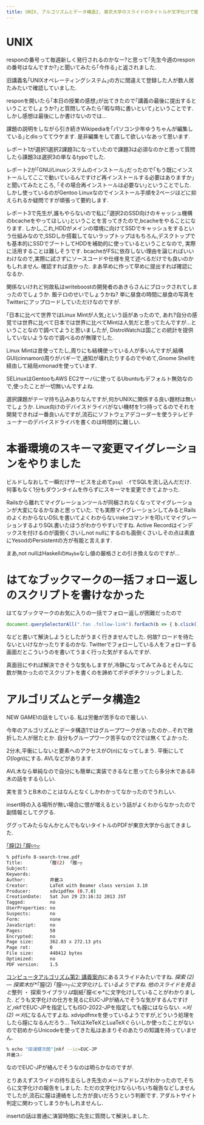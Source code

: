 ```yaml
---
title: UNIX, アルゴリズムとデータ構造2, 東京大学のスライドのタイトルが文字化けで膣になっていました
---
```


# UNIX

responの番号って毎週新しく発行されるのかなー?と思って｢先生今週のresponの番号はなんですか?｣と聞いてみたら｢今作る｣と返されました.

旧講義名｢UNIXオペレーティングシステム｣の方に間違えて登録した人が数人居たみたいで確認していました.

responを開いたら｢本日の授業の感想｣が出てきたので｢講義の最後に提出するということでしょうか?｣と質問してみたら｢暇な時に書いといて｣ということです.
しかし感想は最後にしか書けないのでは…

課題の説明をしながら引き続きWikipediaを｢パソコン少年ゆうちゃんが編集している｣とdisっててウケます.
是非編集をして直して欲しいなあって思います.

レポート1が選択1選択2課題3になっていたので課題3は必須なのかと思って質問したら課題3は選択3の単なるtypoでした.

レポート2が｢GNU/Linuxシステムのインストール｣だったので｢もう既にインストールしてここで動いているんですけど再インストールする必要はありますか｣と聞いてみたところ,
｢その場合再インストールは必要ない｣ということでした.
しかし使っているのがGentoo Linuxなのでインストール手順を2ページほどに抑えられるか疑問ですが頑張って要約します.

レポート3で先生が,誰もやらないので私に｢選択2のSSD向けのキャッシュ機構のbcacheをやってほしい｣ということを言ってきたので,bcacheをやることになります.
しかし,これ,HDDがメインの環境に向けてSSDでキャッシュをするという仕組みなので,SSDしか搭載してないラップトップはもちろん,デスクトップでも基本的にSSDでブートしてHDDを補助的に使っているということなので,
実際に活用することは難しそうです.
bcacheがFSに依存しない理由を論じればいいわけなので,実際に試さずにソースコードや仕様を見て述べるだけでも良いのかもしれません.
確認すれば良かった.
まあ早めに作って早めに提出すれば確認になるか.

関係ないけれど何故私はwriteboostの開発者のあきらさんにブロックされてしまったのでしょうか.
飯テロのせいでしょうかね?
単に昼食の時間に昼食の写真をTwitterにアップロードしていただけなのですが.

｢日本に比べて世界ではLinux Mintが人気｣という話があったので,
あれ?自分の感覚では世界に比べて日本では世界に比べてMintは人気だと思ってたんですが…ということなので調べてようと思いましたが,
DistroWatchは国ごとの統計を提供していないようなので調べるのが無理でした.

Linux Mintは昔使ってたし,周りにも結構使っている人が多いんですが,結構GUI(cinnamon)周りがバギーで,通知が壊れたりするのでやめて,Gnome Shellを経由して結局xmonadを使っています.

SELinuxはGentooもAWS EC2サーバに使ってるUbuntuもデフォルト無効なので,使ったことが一切無いんですよね.

選択課題がテーマ持ち込みありなんですが,何かUNIXに関係する良い題材は無いでしょうか.
Linux向けのデバイスドライバがない機材を1つ持ってるのでそれを開発できれば一番良いんですが,流石にソフトウェアデコーダーを使うテレビチューナーのデバイスドライバを書くのは時間的に難しい.

# 本番環境のスキーマ変更マイグレーションをやりました

ビルドしなおして一瞬だけサービスを止めて`psql -f`でSQLを流し込んだだけ.
何事もなく1分もダウンタイムを作らずにスキーマを変更できてよかった.

Railsから離れてマイグレーションツールが同梱されなくなってマイグレーションが大変になるかなあと思っていた.
でも実際マイグレーションしてみるとRailsのよくわからないDSLを書いてよくわからないrakeコマンドを叩いてマイグレーションするよりSQL書いたほうがわかりやすいですね.
Active Recordはインデックスを付けるのが面倒くさいしnot nullにするのも面倒くさいしその点は素直にYesodのPersistentの方が有能と言えます.

まあ,not nullはHaskellの`Maybe`なし値の厳格さとの引き換えなのですが…

# はてなブックマークの一括フォロー返しのスクリプトを書けなかった

はてなブックマークのお気に入りの一括でフォロー返しが困難だったので

~~~js
document.querySelectorAll(".fan .follow-link").forEach(b => { b.click(); document.querySelector("#some-follow-add .send-button .btn").click(); });
~~~

などと書いて解決しようとしたがうまく行きませんでした.
何故?
ロードを待たないといけなかったりするのかな.
Twitterでフォローしている人をフォローする画面だとこういうのを書いてうまく行った気がするんですが.

真面目にやれば解決できそうな気もしますが,冷静になってみてみるとそんなに数が無かったのでスクリプトを書くのを諦めてポチポチクリックしました.

# アルゴリズムとデータ構造2

NEW GAME!の話をしている.
私は労働が苦手なので厳しい.

今年のアルゴリズムとデータ構造1ではグループワークがあったのか…それで挫折した人が居たとか.
自分もグループワーク苦手なので2では無くてよかった.

2分木,平衡にしないと要素へのアクセスが$O(n)$になってしまう.
平衡にして$O(log n)$にする.
AVLなどがあります.

AVL木なら単純なので自分にも簡単に実装できるなと思ってたら多分木であるB木の話をするらしい.

実を言うとB木のことはなんとなくしかわかってなかったのでうれしい.

insert時の入る場所が無い場合に恨が増えるという話がよくわからなかったので副情報としてググる.

ググってみたらなんかとんでもないタイトルのPDFが東京大学から出てきました.

[｢膣(2)  ｢膣∽┬](https://www.eidos.ic.i.u-tokyo.ac.jp/~tau/lecture/computer_software/gen/slides2/8-search-tree.pdf)

~~~sh
% pdfinfo 8-search-tree.pdf
Title:          ｢膣(2)  ｢膣∽┬
Subject:
Keywords:
Author:         井畿ユ
Creator:        LaTeX with Beamer class version 3.10
Producer:       xdvipdfmx (0.7.8)
CreationDate:   Sat Jun 29 23:16:32 2013 JST
Tagged:         no
UserProperties: no
Suspects:       no
Form:           none
JavaScript:     no
Pages:          50
Encrypted:      no
Page size:      362.83 x 272.13 pts
Page rot:       0
File size:      448412 bytes
Optimized:      no
PDF version:    1.5
~~~

[コンピュータアルゴリズム第2: 講義案内](https://www.eidos.ic.i.u-tokyo.ac.jp/~tau/lecture/computer_software/)にあるスライドみたいですね.
*探索 (2) — 探索木*が*｢膣(2)  ｢膣∽┬*に文字化けしているようですね.
他のスライドを見ると*整列 ・ 探索ライブラリ*は*翫紙｢膣≪ゃ*に文字化けしていることがわかりました.
どうも文字化けの仕方を見るにEUC-JPが絡んでそうな気がするんですけど,nkfでEUC-JPを指定してもISO-2022-JPを指定しても膣にはならない.
*∝刈 (2) ∝刈*になるんですよね.
xdvipdfmxを使っているようですが,どういう処理をしたら膣になるんだろう…
TeXはXeTeXとLuaTeXぐらいしか使ったことがないので初めからUnicodeを使ってきた私はあまりそのあたりの知識を持っていません.

~~~sh
% echo "田浦健次朗"|nkf --ic=EUC-JP
井畿ユ♤
~~~

なのでEUC-JPが絡んでそうなのは明らかなのですが.

とりあえずスライドの持ち主らしき先生のメールアドレスがわかったので,そちらに文字化けの報告をしました.
ただの文字化けならいちいち報告などしませんでしたが,流石に膣は連絡をした方が良いだろうという判断です.
アダルトサイト判定に関わってしまうかもしれませんし.

insertの話は普通に演習時間に先生に質問して解決しました.
